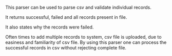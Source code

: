 This parser can be used to parse csv and validate individual records.

It returns successful, failed and all records present in file.

It also states why the records were failed.

Often times to add multiple records to system, csv file is uploaded, due to easiness and familiarity of csv file.
By using this parser one can process the successful records in csv without rejecting complete file.


